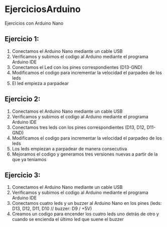 # EjerciciosArduino
Ejercicios con Arduino Nano

## Ejercicio 1:
1. Conectamos el Arduino Nano mediante un cable USB
2. Verificamos y subimos el codigo al Arduino mediante el programa Arduino IDE
3. Conectamos el Led con los pines correspondientes (D13-GND)
4. Modificamos el codigo para incrementar la velocidad el parpadeo de los leds
5. El led empieza a parpadear

## Ejercicio 2:
1. Conectamos el Arduino Nano mediante un cable USB
2. Verificamos y subimos el codigo al Arduino mediante el programa Arduino IDE
3. Conectamos tres leds con los pines correspondientes (D13, D12, D11-GND)
4. Modificamos el codigo para incrementar la velocidad el parpadeo de los leds
5. Los leds empiezan a parpadear de manera consecutiva
6. Mejoramos el codigo y generamos tres versiones nuevas a partir de la que ya teniamos

## Ejercicio 3:
1. Conectamos el Arduino Nano mediante un cable USB
2. Verificamos y subimos el codigo al Arduino mediante el programa Arduino IDE
3. Conectamos cuatro leds y un buzzer al Arduino Nano en los pines (leds: D13, D12, D11, D10 // buzzer: D9 / +5V)
4. Creamos un codigo para encender los cuatro leds uno detrás de otro y cuando se encienda el último led que suene el buzzer

